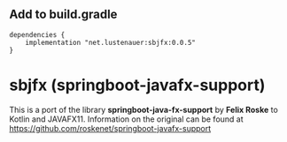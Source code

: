 ## Add to build.gradle

```
dependencies {
    implementation "net.lustenauer:sbjfx:0.0.5"
}
```

# sbjfx (springboot-javafx-support)

This is a port of the library **springboot-java-fx-support** by **Felix Roske** to Kotlin and JAVAFX11.
Information on the original can be found at https://github.com/roskenet/springboot-javafx-support
